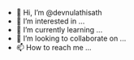 - 👋 Hi, I’m @devnulathisath
- 👀 I’m interested in ...
- 🌱 I’m currently learning ...
- 💞️ I’m looking to collaborate on ...
- 📫 How to reach me ...

<!---
devnulathisath/devnulathisath is a ✨ special ✨ repository because its `README.md` (this file) appears on your GitHub profile.
You can click the Preview link to take a look at your changes.
--->
